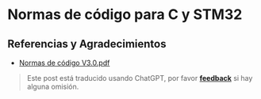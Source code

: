 # Normas de código para C y STM32

## Referencias y Agradecimientos

- [Normas de código V3.0.pdf](https://github.com/linyuxuanlin/File-host/blob/main/docs/%E4%BB%A3%E7%A0%81%E8%A7%84%E8%8C%83V3.0.pdf)

> Este post está traducido usando ChatGPT, por favor [**feedback**](https://github.com/linyuxuanlin/Wiki_MkDocs/issues/new) si hay alguna omisión.
